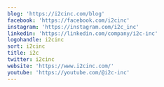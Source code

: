 ```yaml
---
blog: 'https://i2cinc.com/blog'
facebook: 'https://facebook.com/i2cinc'
instagram: 'https://instagram.com/i2c_inc'
linkedin: 'https://linkedin.com/company/i2c-inc'
logohandle: i2cinc
sort: i2cinc
title: i2c
twitter: i2cinc
website: 'https://www.i2cinc.com/'
youtube: 'https://youtube.com/@i2c-inc'
---
```

